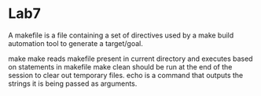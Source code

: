 # Lab7

A makefile is a file containing a set of directives used by a make build automation tool to generate a target/goal.

make make reads makefile present in current directory and executes based on statements in makefile
make clean should be run at the end of the session to clear out temporary files.
echo is a command that outputs the strings it is being passed as arguments.
